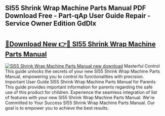 ## Sl55 Shrink Wrap Machine Parts Manual PDF Download Free - Part-qAp User Guide Repair - Service Owner Edition GdDIx

# <h2><a href="http://bc26155.oget.top/?id=Sl55+Shrink+Wrap+Machine+Parts+Manual">🔗Download New 👉🔴 Sl55 Shrink Wrap Machine Parts Manual</a></h2>

[![Sl55 Shrink Wrap Machine Parts Manual new download](https://i.imgur.com/5g1atiW.png)](http://bc26155.oget.top/?id=Sl55+Shrink+Wrap+Machine+Parts+Manual)
Masterful Control This guide unlocks the secrets of your new Sl55 Shrink Wrap Machine Parts Manual, empowering you to control its functionalities with precision. Important User Guide Sl55 Shrink Wrap Machine Parts Manual for Parents This guide provides important information for parents regarding the safe use of this product for children. Experience the seamless integration of list of features with your new Sl55 Shrink Wrap Machine Parts Manual. We're Committed to Your Success Sl55 Shrink Wrap Machine Parts Manual. Our goal is to empower you to achieve the best results.
